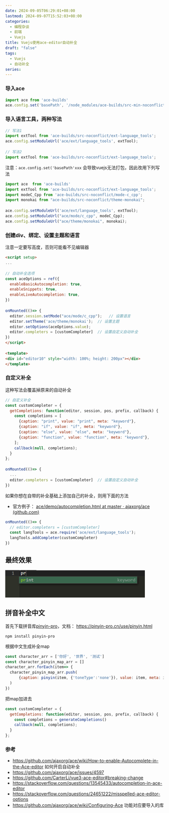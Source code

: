 ```yaml
---
date: 2024-09-05T06:29:01+08:00
lastmod: 2024-09-07T15:52:03+08:00
categories:
  - 编程杂谈
  - 前端
  - Vuejs
title: Vuejs使用ace-editor自动补全
draft: "false"
tags:
  - Vuejs
  - 自动补全
series: 
---
```

### 导入ace
```js
import ace from 'ace-builds'
ace.config.set('basePath', '/node_modules/ace-builds/src-min-noconflict');
```

### 导入语言工具，两种写法
```js
// 写法1
import extTool from 'ace-builds/src-noconflict/ext-language_tools';  
ace.config.setModuleUrl('ace/ext/language_tools', extTool);

// 写法2
import extTool from 'ace-builds/src-noconflict/ext-language_tools';
```

注意：`ace.config.set('basePath'xxx` 会导致vuejs无法打包，因此改用下列写法
```js
import ace  from 'ace-builds'  
import extTool from 'ace-builds/src-noconflict/ext-language_tools';  
import modeC_Cpp from 'ace-builds/src-noconflict/mode-c_cpp';  
import monokai from "ace-builds/src-noconflict/theme-monokai";  
  
ace.config.setModuleUrl('ace/ext/language_tools', extTool);  
ace.config.setModuleUrl("ace/mode/c_cpp", modeC_Cpp);  
ace.config.setModuleUrl("ace/theme/monokai", monokai);
```

### 创建div、绑定、设置主题和语言

注意一定要写高度，否则可能看不见编辑器
```html
<script setup>
...

// 自动补全选项
const aceOptions = ref({  
  enableBasicAutocompletion: true,  
  enableSnippets: true,  
  enableLiveAutocompletion: true,  
})

onMounted(()=> {  
  editor.session.setMode("ace/mode/c_cpp");   // 设置语言
  editor.setTheme('ace/theme/monokai');  // 设置主题 
  editor.setOptions(aceOptions.value);  
  editor.completers = [customCompleter]  // 设置自定义自动补全
})
</script>

<template>
<div id="editor10" style="width: 100%; height: 200px"></div>
</template>
```

### 自定义补全
这种写法会覆盖掉原来的自动补全
```js
// 自定义补全
const customCompleter = {  
  getCompletions: function(editor, session, pos, prefix, callback) {  
    const completions = [  
      {caption: "print", value: "print", meta: "keyword"},  
      {caption: "if", value: "if", meta: "keyword"},  
      {caption: "else", value: "else", meta: "keyword"},  
      {caption: "function", value: "function", meta: "keyword"},  
    ];  
    callback(null, completions);  
  }  
};

onMounted(()=> {  
  ...
  editor.completers = [customCompleter]  // 设置自定义自动补全
})
```

如果你想在自带的补全基础上添加自己的补全，则用下面的方法
- 官方例子： [ace/demo/autocompletion.html at master · ajaxorg/ace (github.com)](https://github.com/ajaxorg/ace/blob/master/demo/autocompletion.html)
```js
onMounted(()=> {  
  // editor.completers = [customCompleter]  
  const langTools = ace.require('ace/ext/language_tools');  
  langTools.addCompleter(customCompleter)  
})
```


## 最终效果
![](Pasted%20image%2020240905063609.png)

## 拼音补全中文

首先下载拼音库[pinyin-pro](https://pinyin-pro.cn/)，文档： https://pinyin-pro.cn/use/pinyin.html
```
npm install pinyin-pro
```

根据中文生成补全map
```js
const character_arr = ['你好', '世界', '测试']  
const character_pinyin_map_arr = []  
character_arr.forEach(item=> {  
  character_pinyin_map_arr.push(  
      {caption: pinyin(item, {'toneType':'none'}), value: item, meta: item}  
  )  
})
```
把map加进去
```js
const customCompleter = {  
  getCompletions: function(editor, session, pos, prefix, callback) {  
    const completions = generateCompletions()  
    callback(null, completions);  
  }
};
```



### 参考
- https://github.com/ajaxorg/ace/wiki/How-to-enable-Autocomplete-in-the-Ace-editor 如何开启自动补全
- https://github.com/ajaxorg/ace/issues/4597
- https://github.com/CarterLi/vue3-ace-editor#breaking-change
- https://stackoverflow.com/questions/13545433/autocompletion-in-ace-editor
- https://stackoverflow.com/questions/24651222/misspelled-ace-editor-options
- https://github.com/ajaxorg/ace/wiki/Configuring-Ace  功能对应要导入的库